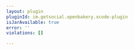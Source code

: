 ```yaml
---
layout: plugin
pluginId: im.getsocial.openbakery.xcode-plugin
isJarAvailable: true
error: ''
violations: []

---
```

